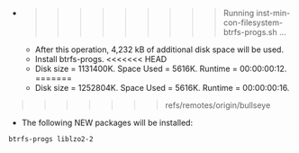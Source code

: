 * >>>>>>>>> Running inst-min-con-filesystem-btrfs-progs.sh ...
  * After this operation, 4,232 kB of additional disk space will be used.
  * Install btrfs-progs.
<<<<<<< HEAD
  * Disk size = 1131400K. Space Used = 5616K. Runtime = 00:00:00:12.
=======
  * Disk size = 1252804K. Space Used = 5616K. Runtime = 00:00:00:16.
>>>>>>> refs/remotes/origin/bullseye
  * The following NEW packages will be installed:
  ```bash
btrfs-progs liblzo2-2
  ```
